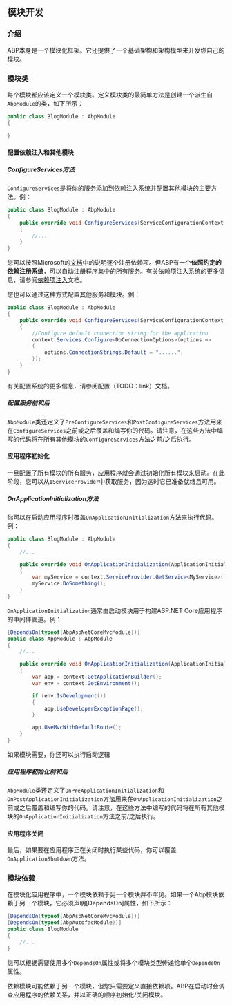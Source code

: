 ﻿## 模块开发

### 介绍

ABP本身是一个模块化框架。它还提供了一个基础架构和架构模型来开发你自己的模块。

### 模块类

每个模块都应该定义一个模块类。定义模块类的最简单方法是创建一个派生自``AbpModule``的类，如下所示：

````C#
public class BlogModule : AbpModule
{
            
}

````

#### 配置依赖注入和其他模块

##### ConfigureServices方法

``ConfigureServices``是将你的服务添加到依赖注入系统并配置其他模块的主要方法。例：

````C#
public class BlogModule : AbpModule
{
    public override void ConfigureServices(ServiceConfigurationContext context)
    {
        //...
    }
}
````

您可以按照Microsoft的<a href="https://docs.microsoft.com/en-us/aspnet/core/fundamentals/dependency-injection" target="_blank">文档</a>中的说明逐个注册依赖项。但ABP有一个**依照约定的依赖注册系统**，可以自动注册程序集中的所有服务。有关依赖项注入系统的更多信息，请参阅[依赖项注入](Dependency-Injection.cn.md)文档。

您也可以通过这种方式配置其他服务和模块。例：

````C#
public class BlogModule : AbpModule
{
    public override void ConfigureServices(ServiceConfigurationContext context)
    {
        //Configure default connection string for the application
        context.Services.Configure<DbConnectionOptions>(options =>
        {
            options.ConnectionStrings.Default = "......";
        });
    }
}
````
有关配置系统的更多信息，请参阅配置（TODO：link）文档。

##### 配置服务前和后

``AbpModule``类还定义了``PreConfigureServices``和``PostConfigureServices``方法用来在``ConfigureServices``之前或之后覆盖和编写你的代码。请注意，在这些方法中编写的代码将在所有其他模块的``ConfigureServices``方法之前/之后执行。

#### 应用程序初始化

一旦配置了所有模块的所有服务，应用程序就会通过初始化所有模块来启动。在此阶段，您可以从``IServiceProvider``中获取服务，因为这时它已准备就绪且可用。

##### OnApplicationInitialization方法

你可以在启动应用程序时覆盖``OnApplicationInitialization``方法来执行代码。例：

````C#
public class BlogModule : AbpModule
{
    //...

    public override void OnApplicationInitialization(ApplicationInitializationContext context)
    {
        var myService = context.ServiceProvider.GetService<MyService>();
        myService.DoSomething();
    }
}
````

``OnApplicationInitialization``通常由启动模块用于构建ASP.NET Core应用程序的中间件管道。例：

````C#
[DependsOn(typeof(AbpAspNetCoreMvcModule))]
public class AppModule : AbpModule
{
    //...

    public override void OnApplicationInitialization(ApplicationInitializationContext context)
    {
        var app = context.GetApplicationBuilder();
        var env = context.GetEnvironment();

        if (env.IsDevelopment())
        {
            app.UseDeveloperExceptionPage();
        }

        app.UseMvcWithDefaultRoute();
    }
}
````

如果模块需要，你还可以执行启动逻辑

##### 应用程序初始化前和后

``AbpModule``类还定义了``OnPreApplicationInitialization``和``OnPostApplicationInitialization``方法用来在``OnApplicationInitialization``之前或之后覆盖和编写你的代码。请注意，在这些方法中编写的代码将在所有其他模块的``OnApplicationInitialization``方法之前/之后执行。

#### 应用程序关闭

最后，如果要在应用程序正在关闭时执行某些代码，你可以覆盖``OnApplicationShutdown``方法。

### 模块依赖

在模块化应用程序中，一个模块依赖于另一个模块并不罕见。如果一个Abp模块依赖于另一个模块，它必须声明[DependsOn]属性，如下所示：

````C#
[DependsOn(typeof(AbpAspNetCoreMvcModule))]
[DependsOn(typeof(AbpAutofacModule))]
public class BlogModule
{
    //...
}
````

您可以根据需要使用多个``DependsOn``属性或将多个模块类型传递给单个``DependsOn``属性。

依赖模块可能依赖于另一个模块，但您只需要定义直接依赖项。ABP在启动时会调查应用程序的依赖关系，并以正确的顺序初始化/关闭模块。
